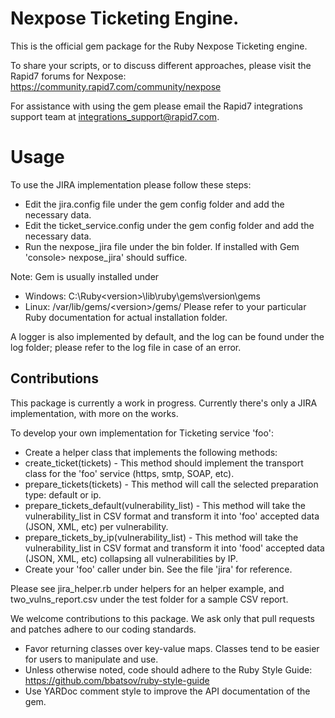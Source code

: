# Nexpose Ticketing Engine.

This is the official gem package for the Ruby Nexpose Ticketing engine.

To share your scripts, or to discuss different approaches, please visit the Rapid7 forums for Nexpose: https://community.rapid7.com/community/nexpose

For assistance with using the gem please email the Rapid7 integrations support team at integrations_support@rapid7.com.

# Usage

To use the JIRA implementation please follow these steps:
* Edit the jira.config file under the gem config folder and add the necessary data.
* Edit the ticket_service.config under the gem config folder and add the necessary data.
* Run the nexpose_jira file under the bin folder. If installed with Gem 'console> nexpose_jira' should suffice.

Note: Gem is usually installed under
 * Windows: C:\Ruby\<version\>\lib\ruby\gems\version\gems
 * Linux: /var/lib/gems/\<version\>/gems/
Please refer to your particular Ruby documentation for actual installation folder.

A logger is also implemented by default, and the log can be found under the log folder; please refer to the log file in case of an error.


## Contributions

This package is currently a work in progress. Currently there's only a JIRA implementation, with more on the works.

To develop your own implementation for Ticketing service 'foo':

* Create a helper class that implements the following methods:
* create_ticket(tickets) - This method should implement the transport class for the 'foo' service (https, smtp, SOAP, etc).
* prepare_tickets(tickets) - This method will call the selected preparation type: default or ip.
* prepare_tickets_default(vulnerability_list) - This method will take the vulnerability_list in CSV format and transform it into 'foo' accepted data (JSON, XML, etc) per vulnerability.
* prepare_tickets_by_ip(vulnerability_list) - This method will take the vulnerability_list in CSV format and transform it into 'food' accepted data (JSON, XML, etc) collapsing all vulnerabilities by IP.
* Create your 'foo' caller under bin. See the file 'jira' for reference.

Please see jira_helper.rb under helpers for an helper example, and two_vulns_report.csv under the test folder for a sample CSV report.

We welcome contributions to this package. We ask only that pull requests and patches adhere to our coding standards.

* Favor returning classes over key-value maps. Classes tend to be easier for users to manipulate and use.
* Unless otherwise noted, code should adhere to the Ruby Style Guide: https://github.com/bbatsov/ruby-style-guide
* Use YARDoc comment style to improve the API documentation of the gem.
